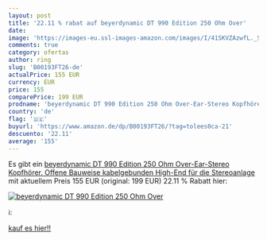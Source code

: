 ```yaml
---
layout: post
title: '22.11 % rabat auf beyerdynamic DT 990 Edition 250 Ohm Over'
date: 
image: 'https://images-eu.ssl-images-amazon.com/images/I/41SKVZAzwfL._SL200_.jpg'
comments: true
category: ofertas
author: ring
slug: 'B00193FT26-de'
actualPrice: 155 EUR
currency: EUR
price: 155
comparePrice: 199 EUR
prodname: 'beyerdynamic DT 990 Edition 250 Ohm Over-Ear-Stereo Kopfhörer. Offene Bauweise  kabelgebunden  High-End  für die Stereoanlage'
country: 'de'
flag: '🇩🇪'
buyurl: 'https://www.amazon.de/dp/B00193FT26/?tag=tolees0ca-21'
descuento: '22.11'
average: '155'
---
```


Es gibt ein [beyerdynamic DT 990 Edition 250 Ohm Over-Ear-Stereo Kopfhörer. Offene Bauweise  kabelgebunden  High-End  für die Stereoanlage](https://www.amazon.de/dp/B00193FT26/?tag=tolees0ca-21) mit aktuellem Preis 155 EUR (original: 199 EUR) 22.11 % Rabatt hier:

[![beyerdynamic DT 990 Edition 250 Ohm Over](https://images-eu.ssl-images-amazon.com/images/I/41SKVZAzwfL._SL200_.jpg)](https://www.amazon.de/dp/B00193FT26/?tag=tolees0ca-21)

ℹ️:


[kauf es hier!!](https://www.amazon.de/dp/B00193FT26/?tag=tolees0ca-21)

